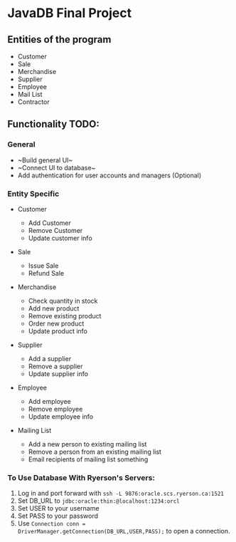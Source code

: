 # JavaDB Final Project

## Entities of the program

* Customer
* Sale
* Merchandise
* Supplier
* Employee
* Mail List
* Contractor

## Functionality TODO:

### General
* ~Build general UI~
* ~Connect UI to database~
* Add authentication for user accounts and managers (Optional)


### Entity Specific

* Customer
  * Add Customer
  * Remove Customer
  * Update customer info

* Sale
  * Issue Sale
  * Refund Sale

* Merchandise
  * Check quantity in stock
  * Add new product
  * Remove existing product
  * Order new product
  * Update product info

* Supplier
  * Add a supplier
  * Remove a supplier
  * Update supplier info

* Employee
  * Add employee
  * Remove employee
  * Update employee info

* Mailing List
  * Add a new person to existing mailing list
  * Remove a person from an existing mailing list
  * Email recipients of mailing list something

### To Use Database With Ryerson's Servers:

1. Log in and port forward with `ssh -L 9876:oracle.scs.ryerson.ca:1521`
2. Set DB_URL to `jdbc:oracle:thin:@localhost:1234:orcl`
3. Set USER to your username
4. Set PASS to your password
5. Use `Connection conn = DriverManager.getConnection(DB_URL,USER,PASS);` to open a connection.
